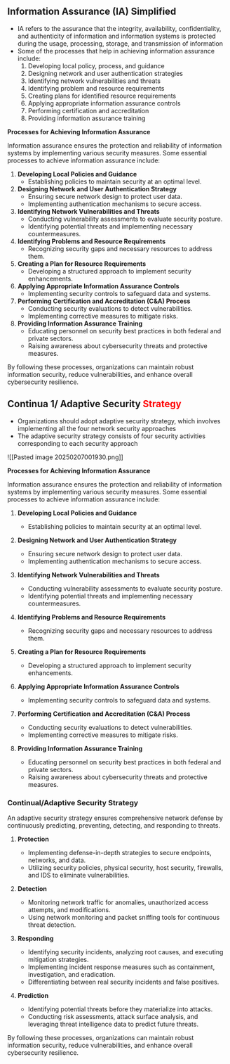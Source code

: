 ## Information Assurance (IA) Simplified

- IA refers to the assurance that the integrity, availability, confidentiality, and authenticity of information and information systems is protected during the usage, processing, storage, and transmission of information
- Some of the processes that help in achieving information assurance include:
	1. Developing local policy, process, and guidance
	2. Designing network and user authentication strategies
	3. Identifying network vulnerabilities and threats
	4. Identifying problem and resource requirements
	5. Creating plans for identified resource requirements
	6. Applying appropriate information assurance controls
	7. Performing certification and accreditation
	8. Providing information assurance training

**Processes for Achieving Information Assurance**

Information assurance ensures the protection and reliability of information systems by implementing various security measures. Some essential processes to achieve information assurance include:

1. **Developing Local Policies and Guidance**
    - Establishing policies to maintain security at an optimal level.
2. **Designing Network and User Authentication Strategy**
    - Ensuring secure network design to protect user data.
    - Implementing authentication mechanisms to secure access.
3. **Identifying Network Vulnerabilities and Threats**
    - Conducting vulnerability assessments to evaluate security posture.
    - Identifying potential threats and implementing necessary countermeasures.
4. **Identifying Problems and Resource Requirements**
    - Recognizing security gaps and necessary resources to address them.
5. **Creating a Plan for Resource Requirements**
    - Developing a structured approach to implement security enhancements.
6. **Applying Appropriate Information Assurance Controls**
    - Implementing security controls to safeguard data and systems.
7. **Performing Certification and Accreditation (C&A) Process**
    - Conducting security evaluations to detect vulnerabilities.
    - Implementing corrective measures to mitigate risks.
8. **Providing Information Assurance Training**
    - Educating personnel on security best practices in both federal and private sectors.
    - Raising awareness about cybersecurity threats and protective measures.

By following these processes, organizations can maintain robust information security, reduce vulnerabilities, and enhance overall cybersecurity resilience.

## Continua 1/ Adaptive Security <span style="color:rgb(255, 0, 0)">Strategy</span>
- Organizations should adopt adaptive security strategy, which involves implementing all the four network security approaches
- The adaptive security strategy consists of four security activities corresponding to each security approach

![[Pasted image 20250207001930.png]]

**Processes for Achieving Information Assurance**

Information assurance ensures the protection and reliability of information systems by implementing various security measures. Some essential processes to achieve information assurance include:

1. **Developing Local Policies and Guidance**
    
    - Establishing policies to maintain security at an optimal level.
2. **Designing Network and User Authentication Strategy**
    
    - Ensuring secure network design to protect user data.
    - Implementing authentication mechanisms to secure access.
3. **Identifying Network Vulnerabilities and Threats**
    
    - Conducting vulnerability assessments to evaluate security posture.
    - Identifying potential threats and implementing necessary countermeasures.
4. **Identifying Problems and Resource Requirements**
    
    - Recognizing security gaps and necessary resources to address them.
5. **Creating a Plan for Resource Requirements**
    
    - Developing a structured approach to implement security enhancements.
6. **Applying Appropriate Information Assurance Controls**
    
    - Implementing security controls to safeguard data and systems.
7. **Performing Certification and Accreditation (C&A) Process**
    
    - Conducting security evaluations to detect vulnerabilities.
    - Implementing corrective measures to mitigate risks.
8. **Providing Information Assurance Training**
    
    - Educating personnel on security best practices in both federal and private sectors.
    - Raising awareness about cybersecurity threats and protective measures.

### **Continual/Adaptive Security Strategy**

An adaptive security strategy ensures comprehensive network defense by continuously predicting, preventing, detecting, and responding to threats.

1. **Protection**
    
    - Implementing defense-in-depth strategies to secure endpoints, networks, and data.
    - Utilizing security policies, physical security, host security, firewalls, and IDS to eliminate vulnerabilities.
2. **Detection**
    
    - Monitoring network traffic for anomalies, unauthorized access attempts, and modifications.
    - Using network monitoring and packet sniffing tools for continuous threat detection.
3. **Responding**
    
    - Identifying security incidents, analyzing root causes, and executing mitigation strategies.
    - Implementing incident response measures such as containment, investigation, and eradication.
    - Differentiating between real security incidents and false positives.
4. **Prediction**
    
    - Identifying potential threats before they materialize into attacks.
    - Conducting risk assessments, attack surface analysis, and leveraging threat intelligence data to predict future threats.

By following these processes, organizations can maintain robust information security, reduce vulnerabilities, and enhance overall cybersecurity resilience.